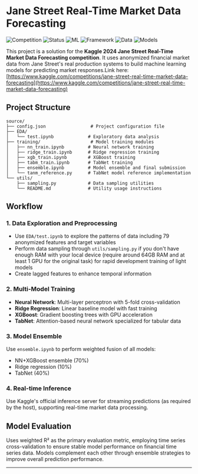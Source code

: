 # Jane Street Real-Time Market Data Forecasting

![Competition](https://img.shields.io/badge/Competition-Kaggle-20BEFF?style=flat-square&logo=kaggle)
![Status](https://img.shields.io/badge/Status-Completed-brightgreen?style=flat-square)
![ML](https://img.shields.io/badge/ML-Ensemble-orange?style=flat-square)
![Framework](https://img.shields.io/badge/Framework-PyTorch-red?style=flat-square&logo=pytorch)
![Data](https://img.shields.io/badge/Data-Financial-blue?style=flat-square)
![Models](https://img.shields.io/badge/Models-4-purple?style=flat-square)

This project is a solution for the **Kaggle 2024 Jane Street Real-Time Market Data Forecasting competition**. It uses anonymized financial market data from Jane Street's real production systems to build machine learning models for predicting market responses.Link here: [https://www.kaggle.com/competitions/jane-street-real-time-market-data-forecasting](https://www.kaggle.com/competitions/jane-street-real-time-market-data-forecasting)

## Project Structure

```
source/
├── config.json                 # Project configuration file
├── EDA/
│   └── test.ipynb             # Exploratory data analysis
├── training/                   # Model training modules
│   ├── nn_train.ipynb         # Neural network training
│   ├── ridge_train.ipynb      # Ridge regression training
│   ├── xgb_train.ipynb        # XGBoost training
│   ├── tabm_train.ipynb       # TabNet training
│   ├── ensemble.ipynb         # Model ensemble and final submission
│   └── tanm_reference.py      # TabNet model reference implementation
└── utils/
    ├── sampling.py            # Data sampling utilities
    └── README.md              # Utility usage instructions
```

## Workflow

### 1. Data Exploration and Preprocessing
- Use `EDA/test.ipynb` to explore the patterns of data including 79 anonymized features and target variables
- Perform data sampling through `utils/sampling.py` if you don't have enough RAM with your local device (require around 64GB RAM and at least 1 GPU for the original task) for rapid development training of light models
- Create lagged features to enhance temporal information

### 2. Multi-Model Training
- **Neural Network**: Multi-layer perceptron with 5-fold cross-validation
- **Ridge Regression**: Linear baseline model with fast training
- **XGBoost**: Gradient boosting trees with GPU acceleration
- **TabNet**: Attention-based neural network specialized for tabular data

### 3. Model Ensemble
Use `ensemble.ipynb` to perform weighted fusion of all models:
- NN+XGBoost ensemble (70%)
- Ridge regression (10%)  
- TabNet (40%)

### 4. Real-time Inference
Use Kaggle's official inference server for streaming predictions (as required by the host), supporting real-time market data processing.

## Model Evaluation

Uses weighted R² as the primary evaluation metric, employing time series cross-validation to ensure stable model performance on financial time series data. Models complement each other through ensemble strategies to improve overall prediction performance.

---